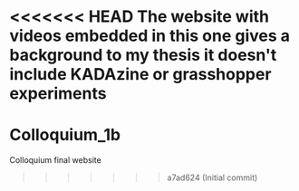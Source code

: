 <<<<<<< HEAD
The website with videos embedded in
this one gives a background to my thesis
it doesn't include KADAzine or grasshopper experiments
=======
# Colloquium_1b
Colloquium final website
>>>>>>> a7ad624 (Initial commit)
